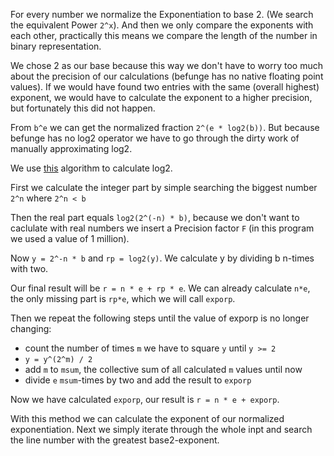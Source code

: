 For every number we normalize the Exponentiation to base 2.
(We search the equivalent Power `2^x`).
And then we only compare the exponents with each other, practically this
means we compare the length of the number in binary representation.

We chose 2 as our base because this way we don't have to worry too much about 
the precision of our calculations (befunge has no native floating point values).
If we would have found two entries with the same (overall highest) exponent, we would 
have to calculate the exponent to a higher precision, but fortunately this did not happen.

From `b^e` we can get the normalized fraction `2^(e * log2(b))`.
But because befunge has no log2 operator we have to go through the dirty work of manually approximating log2.

We use [this][1] algorithm to calculate log2.

First we calculate the integer part by simple searching the biggest number `2^n` where `2^n < b`

Then the real part equals `log2(2^(-n) * b)`, because we don't want to caclulate with real numbers we 
insert a Precision factor `F` (in this program we used a value of 1 million).

Now `y = 2^-n * b` and `rp = log2(y)`. We calculate y by dividing b n-times with two.

Our final result will be `r = n * e + rp * e`. We can already calculate `n*e`, the only missing part is `rp*e`, 
which we will call `exporp`.

Then we repeat the following steps until the value of exporp is no longer changing:

 - count the number of times `m` we have to square `y` until `y >= 2` 
 - `y = y^(2^m) / 2`
 - add `m` to `msum`, the collective sum of all calculated `m` values until now
 - divide `e` `msum`-times by two and add the result to `exporp`

Now we have calculated `exporp`, our result is `r = n * e + exporp`.

With this method we can calculate the exponent of our normalized exponentiation.
Next we simply iterate through the whole inpt and search the line number with the greatest base2-exponent.

[1]: https://en.wikipedia.org/wiki/Binary_logarithm#Iterative_approximation